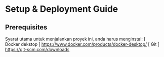 # Setup & Deployment Guide
## Prerequisites
Syarat utama untuk menjalankan proyek ini, anda harus menginstal:
[ Docker dekstop ] https://www.docker.com/products/docker-desktop/
[ Git ] https://git-scm.com/downloads

